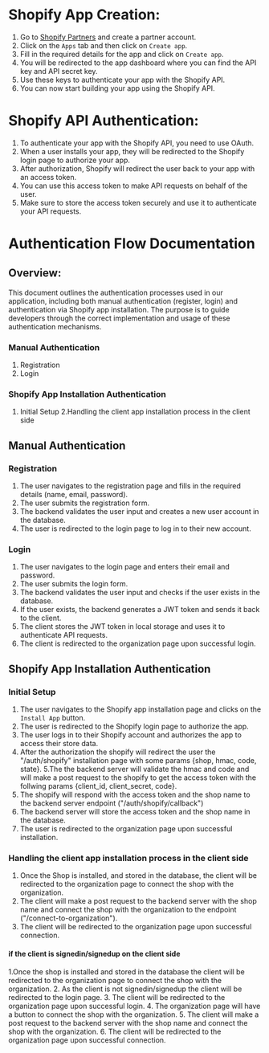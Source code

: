 # Shopify App Creation:

1. Go to [Shopify Partners](https://www.shopify.com/partners) and create a partner account.
2. Click on the `Apps` tab and then click on `Create app`.
3. Fill in the required details for the app and click on `Create app`.
4. You will be redirected to the app dashboard where you can find the API key and API secret key.
5. Use these keys to authenticate your app with the Shopify API.
6. You can now start building your app using the Shopify API.

# Shopify API Authentication:

1. To authenticate your app with the Shopify API, you need to use OAuth.
2. When a user installs your app, they will be redirected to the Shopify login page to authorize your app.
3. After authorization, Shopify will redirect the user back to your app with an access token.
4. You can use this access token to make API requests on behalf of the user.
5. Make sure to store the access token securely and use it to authenticate your API requests.

# Authentication Flow Documentation

## Overview:

This document outlines the authentication processes used in our application, including both manual authentication (register, login) and authentication via Shopify app installation. The purpose is to guide developers through the correct implementation and usage of these authentication mechanisms.

### Manual Authentication

1. Registration
2. Login

### Shopify App Installation Authentication

1. Initial Setup
   2.Handling the client app installation process in the client side

## Manual Authentication

### Registration

1. The user navigates to the registration page and fills in the required details (name, email, password).
2. The user submits the registration form.
3. The backend validates the user input and creates a new user account in the database.
4. The user is redirected to the login page to log in to their new account.

### Login

1. The user navigates to the login page and enters their email and password.
2. The user submits the login form.
3. The backend validates the user input and checks if the user exists in the database.
4. If the user exists, the backend generates a JWT token and sends it back to the client.
5. The client stores the JWT token in local storage and uses it to authenticate API requests.
6. The client is redirected to the organization page upon successful login.

## Shopify App Installation Authentication

### Initial Setup

1. The user navigates to the Shopify app installation page and clicks on the `Install App` button.
2. The user is redirected to the Shopify login page to authorize the app.
3. The user logs in to their Shopify account and authorizes the app to access their store data.
4. After the authorization the shopify will redirect the user the "/auth/shopify" installation page with some params {shop, hmac, code, state}.
   5.The the backend server will validate the hmac and code and will make a post request to the shopify to get the access token with the follwing params {client_id, client_secret, code}.
5. The shopify will respond with the access token and the shop name to the backend server endpoint ("/auth/shopify/callback")
6. The backend server will store the access token and the shop name in the database.
7. The user is redirected to the organization page upon successful installation.

### Handling the client app installation process in the client side

1. Once the Shop is installed, and stored in the database, the client will be redirected to the organization page to connect the shop with the organization.
2. The client will make a post request to the backend server with the shop name and connect the shop with the organization to the endpoint ("/connect-to-organization").
3. The client will be redirected to the organization page upon successful connection.

#### if the client is signedin/signedup on the client side

1.Once the shop is installed and stored in the database the client will be redirected to the organization page to connect the shop with the organization. 2. As the client is not signedin/signedup the client will be redirected to the login page. 3. The client will be redirected to the organization page upon successful login. 4. The organization page will have a button to connect the shop with the organization. 5. The client will make a post request to the backend server with the shop name and connect the shop with the organization. 6. The client will be redirected to the organization page upon successful connection.
